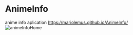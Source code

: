 # AnimeInfo
anime info aplication
https://mariolemus.github.io/AnimeInfo/
![animeInfoHome](https://user-images.githubusercontent.com/72822917/125179643-6ed55a80-e1ad-11eb-87e5-282894ff407a.png)
